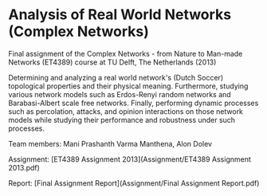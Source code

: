 Analysis of Real World Networks (Complex Networks)
======

Final assignment of the Complex Networks - from Nature to Man-made Networks (ET4389) course at TU Delft, The Netherlands (2013)

Determining and analyzing a real world network's (Dutch Soccer) topological properties and their physical meaning. Furthermore, studying various network models such as Erdos-Renyi random networks and Barabasi-Albert scale free networks. Finally, performing dynamic processes such as percolation, attacks, and opinion interactions on those network models while studying their performance and robustness under such processes. 

Team members: Mani Prashanth Varma Manthena, Alon Dolev

Assignment: [ET4389 Assignment 2013](Assignment/ET4389 Assignment 2013.pdf)

Report: [Final Assignment Report](Assignment/Final Assignment Report.pdf)
